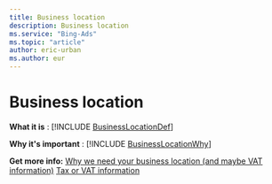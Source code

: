 ```yaml
---
title: Business location
description: Business location
ms.service: "Bing-Ads"
ms.topic: "article"
author: eric-urban
ms.author: eur
---
```


# Business location

**What it is** : [!INCLUDE [BusinessLocationDef](../includes/BusinessLocationDef.md)]

**Why it's important** : [!INCLUDE [BusinessLocationWhy](../includes/BusinessLocationWhy.md)]

**Get more info:**      [Why we need your business location (and maybe VAT information)](../hlp_BA_CONC_EuropaFAQ.md)     [Tax or VAT information](../hlp_BA_CONC_TaxVATInfo.md)


